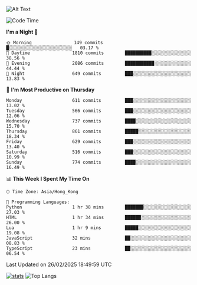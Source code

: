 ![Alt Text](https://media.tenor.com/3Gehha8RO-sAAAAC/goose-dance.gif)

<!--START_SECTION:waka-->
![Code Time](http://img.shields.io/badge/Code%20Time-413%20hrs%209%20mins-blue)

**I'm a Night 🦉** 

```text
🌞 Morning                149 commits         █░░░░░░░░░░░░░░░░░░░░░░░░   03.17 % 
🌆 Daytime                1810 commits        ██████████░░░░░░░░░░░░░░░   38.56 % 
🌃 Evening                2086 commits        ███████████░░░░░░░░░░░░░░   44.44 % 
🌙 Night                  649 commits         ███░░░░░░░░░░░░░░░░░░░░░░   13.83 % 
```
📅 **I'm Most Productive on Thursday** 

```text
Monday                   611 commits         ███░░░░░░░░░░░░░░░░░░░░░░   13.02 % 
Tuesday                  566 commits         ███░░░░░░░░░░░░░░░░░░░░░░   12.06 % 
Wednesday                737 commits         ████░░░░░░░░░░░░░░░░░░░░░   15.70 % 
Thursday                 861 commits         █████░░░░░░░░░░░░░░░░░░░░   18.34 % 
Friday                   629 commits         ███░░░░░░░░░░░░░░░░░░░░░░   13.40 % 
Saturday                 516 commits         ███░░░░░░░░░░░░░░░░░░░░░░   10.99 % 
Sunday                   774 commits         ████░░░░░░░░░░░░░░░░░░░░░   16.49 % 
```


📊 **This Week I Spent My Time On** 

```text
🕑︎ Time Zone: Asia/Hong_Kong

💬 Programming Languages: 
Python                   1 hr 38 mins        ███████░░░░░░░░░░░░░░░░░░   27.03 % 
HTML                     1 hr 34 mins        ██████░░░░░░░░░░░░░░░░░░░   26.00 % 
Lua                      1 hr 9 mins         █████░░░░░░░░░░░░░░░░░░░░   19.08 % 
JavaScript               32 mins             ██░░░░░░░░░░░░░░░░░░░░░░░   08.83 % 
TypeScript               23 mins             ██░░░░░░░░░░░░░░░░░░░░░░░   06.54 % 
```


 Last Updated on 26/02/2025 18:49:59 UTC
<!--END_SECTION:waka-->
[![stats](https://github-readme-stats-rose-phi.vercel.app/api?username=jxncted&count_private=true)](https://github.com/jxncted/github-readme-stats)
![Top Langs](https://github-readme-stats-rose-phi.vercel.app/api/top-langs/?username=jxncted\&layout=compact&hide=c,assembly,jupyter%20notebook)

